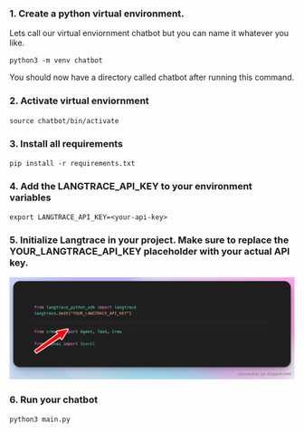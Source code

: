 ### 1. Create a python virtual environment. 
Lets call our virtual enviornment chatbot but you can name it whatever you like.


```
python3 -m venv chatbot

```

You should now have a directory called chatbot after running this command.

### 2. Activate virtual enviornment

```
source chatbot/bin/activate

```

### 3. Install all requirements

```
pip install -r requirements.txt
```

### 4. Add the LANGTRACE_API_KEY to your environment variables

```
export LANGTRACE_API_KEY=<your-api-key>
```

### 5. Initialize Langtrace in your project. Make sure to replace the YOUR_LANGTRACE_API_KEY placeholder with your actual API key. 
![Langtrace Init](../assets/langtrace_init.png)

### 6. Run your chatbot 

```
python3 main.py
```
